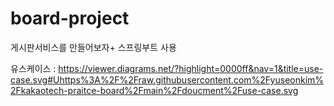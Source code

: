 # board-project
게시판서비스를 만들어보자+ 스프링부트 사용

유스케이스 : https://viewer.diagrams.net/?highlight=0000ff&nav=1&title=use-case.svg#Uhttps%3A%2F%2Fraw.githubusercontent.com%2Fyuseonkim%2Fkakaotech-praitce-board%2Fmain%2Fdoucment%2Fuse-case.svg
